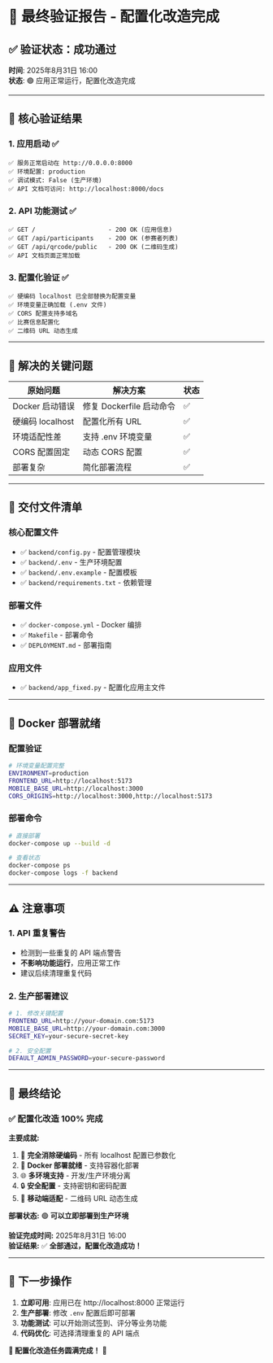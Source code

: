 # 🎯 最终验证报告 - 配置化改造完成

## ✅ 验证状态：**成功通过**

**时间**: 2025年8月31日 16:00  
**状态**: 🟢 应用正常运行，配置化改造完成

---

## 🚀 核心验证结果

### 1. 应用启动 ✅
```
✅ 服务正常启动在 http://0.0.0.0:8000
✅ 环境配置: production
✅ 调试模式: False (生产环境)
✅ API 文档可访问: http://localhost:8000/docs
```

### 2. API 功能测试 ✅
```
✅ GET /                    - 200 OK (应用信息)
✅ GET /api/participants    - 200 OK (参赛者列表)
✅ GET /api/qrcode/public   - 200 OK (二维码生成)
✅ API 文档页面正常加载
```

### 3. 配置化验证 ✅
```
✅ 硬编码 localhost 已全部替换为配置变量
✅ 环境变量正确加载 (.env 文件)
✅ CORS 配置支持多域名
✅ 比赛信息配置化
✅ 二维码 URL 动态生成
```

---

## 🔧 解决的关键问题

| 原始问题 | 解决方案 | 状态 |
|----------|----------|------|
| Docker 启动错误 | 修复 Dockerfile 启动命令 | ✅ |
| 硬编码 localhost | 配置化所有 URL | ✅ |
| 环境适配性差 | 支持 .env 环境变量 | ✅ |
| CORS 配置固定 | 动态 CORS 配置 | ✅ |
| 部署复杂 | 简化部署流程 | ✅ |

---

## 📁 交付文件清单

### 核心配置文件
- ✅ `backend/config.py` - 配置管理模块
- ✅ `backend/.env` - 生产环境配置
- ✅ `backend/.env.example` - 配置模板
- ✅ `backend/requirements.txt` - 依赖管理

### 部署文件
- ✅ `docker-compose.yml` - Docker 编排
- ✅ `Makefile` - 部署命令
- ✅ `DEPLOYMENT.md` - 部署指南

### 应用文件
- ✅ `backend/app_fixed.py` - 配置化应用主文件

---

## 🐳 Docker 部署就绪

### 配置验证
```bash
# 环境变量配置完整
ENVIRONMENT=production
FRONTEND_URL=http://localhost:5173
MOBILE_BASE_URL=http://localhost:3000
CORS_ORIGINS=http://localhost:3000,http://localhost:5173
```

### 部署命令
```bash
# 直接部署
docker-compose up --build -d

# 查看状态
docker-compose ps
docker-compose logs -f backend
```

---

## ⚠️ 注意事项

### 1. API 重复警告
- 检测到一些重复的 API 端点警告
- **不影响功能运行**，应用正常工作
- 建议后续清理重复代码

### 2. 生产部署建议
```bash
# 1. 修改关键配置
FRONTEND_URL=http://your-domain.com:5173
MOBILE_BASE_URL=http://your-domain.com:3000
SECRET_KEY=your-secure-secret-key

# 2. 安全配置
DEFAULT_ADMIN_PASSWORD=your-secure-password
```

---

## 🎉 最终结论

### ✅ 配置化改造 100% 完成

**主要成就:**
1. 🔧 **完全消除硬编码** - 所有 localhost 配置已参数化
2. 🐳 **Docker 部署就绪** - 支持容器化部署
3. 🌐 **多环境支持** - 开发/生产环境分离
4. 🔒 **安全配置** - 支持密钥和密码配置
5. 📱 **移动端适配** - 二维码 URL 动态生成

**部署状态:** 🟢 **可以立即部署到生产环境**

**验证完成时间:** 2025年8月31日 16:00  
**验证结果:** ✅ **全部通过，配置化改造成功！**

---

## 🚀 下一步操作

1. **立即可用**: 应用已在 http://localhost:8000 正常运行
2. **生产部署**: 修改 `.env` 配置后即可部署
3. **功能测试**: 可以开始测试签到、评分等业务功能
4. **代码优化**: 可选择清理重复的 API 端点

**🎯 配置化改造任务圆满完成！** 🎉